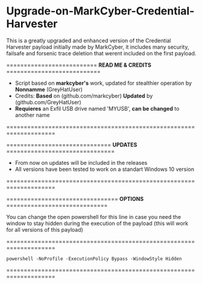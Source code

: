 # Upgrade-on-MarkCyber-Credential-Harvester
This is a greatly upgraded and enhanced version of the Credential Harvester payload initially made by MarkCyber, it includes many security, failsafe and forsenic trace deletion that werent included on the first payload.

========================== **READ ME & CREDITS** ===========================
- Script based on **markcyber's** work, updated for stealthier operation by **Nonnamme** (GreyHatUser)
- Credits: **Based** on (github.com/markcyber) **Updated** by (github.com/GreyHatUser)
- **Requieres** an Exfil USB drive named 'MYUSB', **can be changed** to another name

====================================================================

============================== **UPDATES** ===============================

- From now on updates will be included in the releases
- All versions have been tested to work on a standart Windows 10 version

====================================================================

================================ **OPTIONS** =============================

You can change the open powershell for this line in case you need the window to stay hidden during the execution of the payload (this will work for all versions of this payload)

====================================================================

    powershell -NoProfile -ExecutionPolicy Bypass -WindowStyle Hidden

====================================================================
